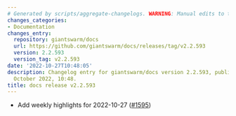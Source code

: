 ```yaml
---
# Generated by scripts/aggregate-changelogs. WARNING: Manual edits to this files will be overwritten.
changes_categories:
- Documentation
changes_entry:
  repository: giantswarm/docs
  url: https://github.com/giantswarm/docs/releases/tag/v2.2.593
  version: 2.2.593
  version_tag: v2.2.593
date: '2022-10-27T10:48:05'
description: Changelog entry for giantswarm/docs version 2.2.593, published on 27
  October 2022, 10:48.
title: docs release v2.2.593
---
```


- Add weekly highlights for 2022-10-27 ([#1595](https://github.com/giantswarm/docs/pull/1595))
